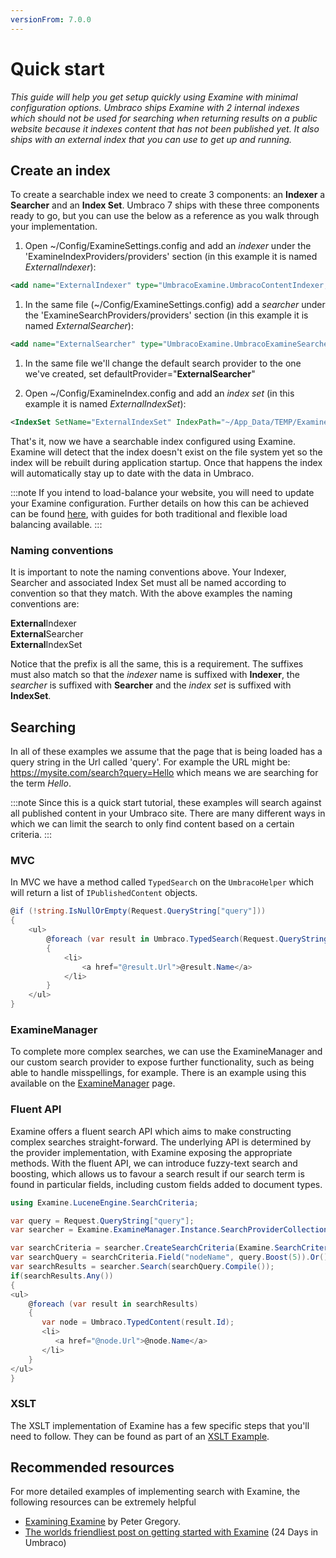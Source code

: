 ```yaml
---
versionFrom: 7.0.0
---
```


# Quick start

_This guide will help you get setup quickly using Examine with minimal configuration options. Umbraco ships Examine with 2 internal indexes which should not be used for searching when returning results on a public website because it indexes content that has not been published yet. It also ships with an external index that you can use to get up and running._

## Create an index

To create a searchable index we need to create 3 components: an **Indexer** a **Searcher** and an **Index Set**. Umbraco 7 ships with these three components ready to go, but you can use the below as a reference as you walk through your implementation.

1. Open ~/Config/ExamineSettings.config and add an *indexer* under the 'ExamineIndexProviders/providers' section (in this example it is named *ExternalIndexer*):

```xml
<add name="ExternalIndexer" type="UmbracoExamine.UmbracoContentIndexer, UmbracoExamine" />
```

1. In the same file (~/Config/ExamineSettings.config) add a *searcher* under the 'ExamineSearchProviders/providers' section (in this example it is named *ExternalSearcher*):

```xml
<add name="ExternalSearcher" type="UmbracoExamine.UmbracoExamineSearcher, UmbracoExamine" />
```

1. In the same file we'll change the default search provider to the one we've created, set defaultProvider="**ExternalSearcher**"

1. Open ~/Config/ExamineIndex.config and add an *index set* (in this example it is named *ExternalIndexSet*):

```xml
<IndexSet SetName="ExternalIndexSet" IndexPath="~/App_Data/TEMP/ExamineIndexes/External/" />
```

That's it, now we have a searchable index configured using Examine. Examine will detect that the index doesn't exist on the file system yet so the index will be rebuilt during application startup. Once that happens the index will automatically stay up to date with the data in Umbraco.

:::note
If you intend to load-balance your website, you will need to update your Examine configuration. Further details on how this can be achieved can be found [here](../../../Getting-Started/Setup/Server-Setup/Load-Balancing/index.md), with guides for both traditional and flexible load balancing available.
:::

### Naming conventions

It is important to note the naming conventions above. Your Indexer, Searcher and associated Index Set must all be named according to convention so that they match. With the above examples the naming conventions are:

**External**Indexer <br/>
**External**Searcher <br/>
**External**IndexSet <br/>

Notice that the prefix is all the same, this is a requirement. The suffixes must also match so that the *indexer* name is suffixed with **Indexer**, the *searcher* is suffixed with **Searcher** and the *index set* is suffixed with **IndexSet**.

## Searching

In all of these examples we assume that the page that is being loaded has a query string in the Url called 'query'. For example the URL might be: https://mysite.com/search?query=Hello which means we are searching for the term *Hello*.

:::note
Since this is a quick start tutorial, these examples will search against all published content in your Umbraco site. There are many different ways in which we can limit the search to only find content based on a certain criteria.
:::

### MVC

In MVC we have a method called `TypedSearch` on the `UmbracoHelper` which will return a list of `IPublishedContent` objects.

```csharp
@if (!string.IsNullOrEmpty(Request.QueryString["query"]))    
{
    <ul>
        @foreach (var result in Umbraco.TypedSearch(Request.QueryString["query"]))
        {
            <li>
                <a href="@result.Url">@result.Name</a>
            </li>
        }
    </ul>
}
```

### ExamineManager

To complete more complex searches, we can use the ExamineManager and our custom search provider to expose further functionality, such as being able to handle misspellings, for example. There is an example using this available on the [ExamineManager](examine-manager.md) page.

### Fluent API

Examine offers a fluent search API which aims to make constructing complex searches straight-forward. The underlying API is determined by the provider implementation, with Examine exposing the appropriate methods. With the fluent API, we can introduce fuzzy-text search and boosting, which allows us to favour a search result if our search term is found in particular fields, including custom fields added to document types. 

```csharp
using Examine.LuceneEngine.SearchCriteria;

var query = Request.QueryString["query"];
var searcher = Examine.ExamineManager.Instance.SearchProviderCollection["ExternalSearcher"];

var searchCriteria = searcher.CreateSearchCriteria(Examine.SearchCriteria.BooleanOperation.Or);
var searchQuery = searchCriteria.Field("nodeName", query.Boost(5)).Or().Field("nodeName", query.Fuzzy()).And().Field("__IndexType", "content").And().OrderByDescending("createDate");
var searchResults = searcher.Search(searchQuery.Compile());
if(searchResults.Any())
{
<ul>
    @foreach (var result in searchResults)
    {
       var node = Umbraco.TypedContent(result.Id);
       <li>
          <a href="@node.Url">@node.Name</a>               
       </li>
    }
</ul>
}
```

### XSLT

The XSLT implementation of Examine has a few specific steps that you'll need to follow. They can be found as part of an [XSLT Example](xslt-example.md).

## Recommended resources
For more detailed examples of implementing search with Examine, the following resources can be extremely helpful

- [Examining Examine](overview-explanation.md) by Peter Gregory.
- [The worlds friendliest post on getting started with Examine](https://24days.in/umbraco-cms/2013/getting-started-with-examine/) (24 Days in Umbraco)
